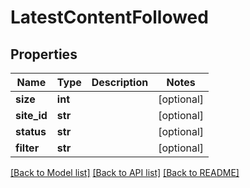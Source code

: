 # LatestContentFollowed

## Properties
Name | Type | Description | Notes
------------ | ------------- | ------------- | -------------
**size** | **int** |  | [optional] 
**site_id** | **str** |  | [optional] 
**status** | **str** |  | [optional] 
**filter** | **str** |  | [optional] 

[[Back to Model list]](../README.md#documentation-for-models) [[Back to API list]](../README.md#documentation-for-api-endpoints) [[Back to README]](../README.md)


